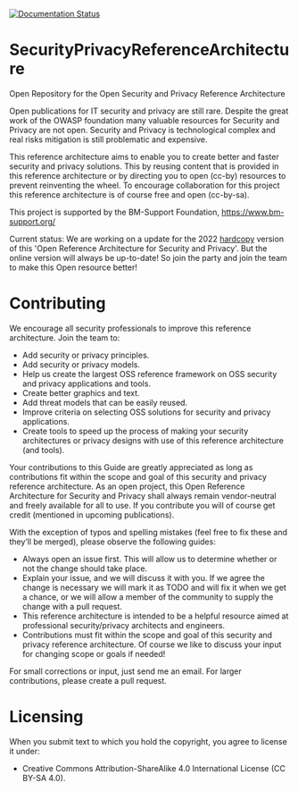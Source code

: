 [![Documentation Status](http://readthedocs.org/projects/security-and-privacy-reference-architecture/badge/?version=latest)](http://security-and-privacy-reference-architecture.readthedocs.io/en/latest/?badge=latest)

# SecurityPrivacyReferenceArchitecture
Open Repository for the Open Security and Privacy Reference Architecture

Open publications for IT security and privacy are still rare. Despite the great work of the OWASP foundation many valuable resources for Security and Privacy are not open. Security and Privacy is technological complex and real risks mitigation is still problematic and expensive.

This reference architecture aims to enable you to create better and faster security and privacy solutions. This by reusing content that is provided in this reference architecture or by directing you to open (cc-by) resources to prevent reinventing the wheel. 
To encourage collaboration for this project this reference architecture is of course free and open (cc-by-sa).

This project is supported by the BM-Support Foundation, https://www.bm-support.org/ 

Current status: We are working on a update for the 2022 [hardcopy](https://www.amazon.de/Open-Reference-Architecture-Security-Privacy/dp/1540606481/ref=sr_1_2?ie=UTF8&qid=1480495211&sr=8-2&keywords=maikel+mardjan) version of this 'Open Reference Architecture for Security and Privacy'. But the online version will always be up-to-date! 
So join the party and join the team to make this Open resource better! 


# Contributing

We encourage all security professionals to improve this reference architecture. Join the team to:

* Add security or privacy principles.
* Add security or privacy models.
* Help us create the largest OSS reference framework on OSS security and privacy applications and tools.
* Create better graphics and text.
* Add threat models that can be easily reused.
* Improve criteria on selecting OSS solutions for security and privacy applications.
* Create tools to speed up the process of making your security architectures or privacy designs with use of this reference architecture (and tools).

Your contributions to this Guide are greatly appreciated as long as contributions fit within the scope and goal of this security and privacy reference architecture. As an open project, this Open Reference Architecture for Security and Privacy shall always remain vendor-neutral and freely available for all to use. If you contribute you will of course get credit (mentioned in upcoming publications).


With the exception of typos and spelling mistakes (feel free to fix these and they’ll be merged), please observe the following guides:

* Always open an issue first. This will allow us to determine whether or not the change should take place. 
* Explain your issue, and we will discuss it with you. If we agree the change is necessary we will mark it as TODO and will fix it when we get a chance, or we will allow a member of the community to supply the change with a pull request.
* This reference architecture is intended to be a helpful resource aimed at professional security/privacy architects and engineers.
*    Contributions must fit within the scope and goal of this security and privacy reference architecture. Of course we like to discuss your input for changing scope or goals if needed!

For small corrections or input, just send me an email. For larger contributions, please create a pull request. 

# Licensing

When you submit text to which you hold the copyright, you agree to license it under:

* Creative Commons Attribution-ShareAlike 4.0 International License (CC BY-SA 4.0).

